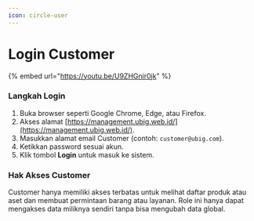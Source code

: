 ```yaml
---
icon: circle-user
---
```


# Login Customer

{% embed url="https://youtu.be/U9ZHGnir0jk" %}

### Langkah Login

1. Buka browser seperti Google Chrome, Edge, atau Firefox.
2. Akses alamat [https://management.ubig.web.id/](https://management.ubig.web.id/).
3. Masukkan alamat email Customer (contoh: `customer@ubig.com`).
4. Ketikkan password sesuai akun.
5. Klik tombol **Login** untuk masuk ke sistem.

### Hak Akses Customer

Customer hanya memiliki akses terbatas untuk melihat daftar produk atau aset dan membuat permintaan barang atau layanan. Role ini hanya dapat mengakses data miliknya sendiri tanpa bisa mengubah data global.
